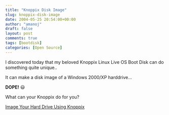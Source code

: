 ```yaml
---
title: "Knoppix Disk Image"
slug: knoppix-disk-image
date: 2004-05-25 20:54:00+00:00
author: "amanoj"
draft: false
layout: post
comments: true
tags: [bootdisk]
categories: [Open Source]
---
```


I discovered today that my beloved Knoppix Linux Live OS Boot Disk can do something quite unique..

It can make a disk image of a Windows 2000/XP harddrive...

**DOPE!** :smiley:

What can your Knoppix do for you?

[Image Your Hard Drive Using Knoppix](http://www.knoppix.net/docs/index.php/ImageYourHardDriveUsingKnoppix)
